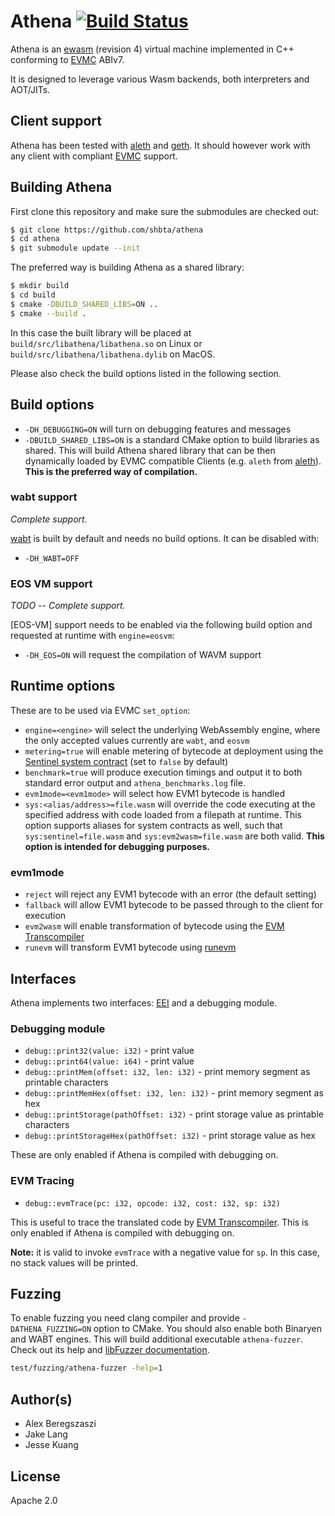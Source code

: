# Athena [![Build Status](https://travis-ci.org/shbta/athena.svg?branch=master)](https://travis-ci.org/shbta/athena)

Athena is an [ewasm] (revision 4) virtual machine implemented in C++ conforming to [EVMC] ABIv7.

It is designed to leverage various Wasm backends, both interpreters and AOT/JITs.

## Client support

Athena has been tested with [aleth] and [geth]. It should however work with any client with compliant [EVMC] support.

## Building Athena

First clone this repository and make sure the submodules are checked out:
```bash
$ git clone https://github.com/shbta/athena
$ cd athena
$ git submodule update --init
```

The preferred way is building Athena as a shared library:

```bash
$ mkdir build
$ cd build
$ cmake -DBUILD_SHARED_LIBS=ON ..
$ cmake --build .
```

In this case the built library will be placed at `build/src/libathena/libathena.so` on Linux or `build/src/libathena/libathena.dylib` on MacOS.

Please also check the build options listed in the following section.

## Build options

- `-DH_DEBUGGING=ON` will turn on debugging features and messages
- `-DBUILD_SHARED_LIBS=ON` is a standard CMake option to build libraries as shared. This will build Athena shared library that can be then dynamically loaded by EVMC compatible Clients (e.g. `aleth` from [aleth]). **This is the preferred way of compilation.**

### wabt support

*Complete support.*

[wabt] is built by default and needs no build options. It can be disabled with:

- `-DH_WABT=OFF`

### EOS VM support

*TODO -- Complete support.*

[EOS-VM] support needs to be enabled via the following build option and requested at runtime with `engine=eosvm`:

- `-DH_EOS=ON` will request the compilation of WAVM support

## Runtime options

These are to be used via EVMC `set_option`:

- `engine=<engine>` will select the underlying WebAssembly engine, where the only accepted values currently are `wabt`, and `eosvm`
- `metering=true` will enable metering of bytecode at deployment using the [Sentinel system contract] (set to `false` by default)
- `benchmark=true` will produce execution timings and output it to both standard error output and `athena_benchmarks.log` file.
- `evm1mode=<evm1mode>` will select how EVM1 bytecode is handled
- `sys:<alias/address>=file.wasm` will override the code executing at the specified address with code loaded from a filepath at runtime. This option supports aliases for system contracts as well, such that `sys:sentinel=file.wasm` and `sys:evm2wasm=file.wasm` are both valid. **This option is intended for debugging purposes.**

### evm1mode

- `reject` will reject any EVM1 bytecode with an error (the default setting)
- `fallback` will allow EVM1 bytecode to be passed through to the client for execution
- `evm2wasm` will enable transformation of bytecode using the [EVM Transcompiler]
- `runevm` will transform EVM1 bytecode using [runevm]

## Interfaces

Athena implements two interfaces: [EEI] and a debugging module.

### Debugging module

- `debug::print32(value: i32)` - print value
- `debug::print64(value: i64)` - print value
- `debug::printMem(offset: i32, len: i32)` - print memory segment as printable characters
- `debug::printMemHex(offset: i32, len: i32)` - print memory segment as hex
- `debug::printStorage(pathOffset: i32)` - print storage value as printable characters
- `debug::printStorageHex(pathOffset: i32)` - print storage value as hex

These are only enabled if Athena is compiled with debugging on.

### EVM Tracing

- `debug::evmTrace(pc: i32, opcode: i32, cost: i32, sp: i32)`

This is useful to trace the translated code by [EVM Transcompiler]. This is only enabled if Athena is compiled with debugging on.

**Note:** it is valid to invoke `evmTrace` with a negative value for `sp`.  In this case, no stack values will be printed.

## Fuzzing

To enable fuzzing you need clang compiler and provide `-DATHENA_FUZZING=ON` option to CMake.
You should also enable both Binaryen and WABT engines.
This will build additional executable `athena-fuzzer`.
Check out its help and [libFuzzer documentation](https://llvm.org/docs/LibFuzzer.html).

```bash
test/fuzzing/athena-fuzzer -help=1
```

## Author(s)

* Alex Beregszaszi
* Jake Lang
* Jesse Kuang

## License

Apache 2.0

[ewasm]: https://github.com/ewasm/design
[EVMC]: https://github.com/ethereum/evmc
[aleth]: https://github.com/ethereum/aleth
[geth]: https://github.com/ethereum/go-ethereum
[encore]: https://github.com/shbta/encore
[wabt]: https://github.com/webassembly/wabt
[EOS VM]: https://github.com/eosio/eos-vm
[Sentinel system contract]: https://github.com/ewasm/design/blob/master/system_contracts.md#sentinel-contract
[EVM Transcompiler]: https://github.com/ewasm/design/blob/master/system_contracts.md#evm-transcompiler
[EEI]: https://github.com/ewasm/design/blob/master/eth_interface.md
[runevm]: https://github.com/axic/runevm
